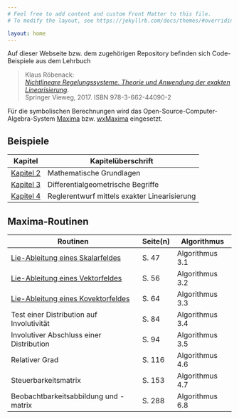 ```yaml
---
# Feel free to add content and custom Front Matter to this file.
# To modify the layout, see https://jekyllrb.com/docs/themes/#overriding-theme-defaults

layout: home
---
```


Auf dieser Webseite bzw. dem zugehörigen Repository befinden sich Code-Beispiele aus dem Lehrbuch

> Klaus Röbenack:   
> [*Nichtlineare Regelungssysteme. Theorie und Anwendung der exakten Linearisierung*](https://link.springer.com/book/10.1007/978-3-662-44091-9).   
> Springer Vieweg, 2017. ISBN 978-3-662-44090-2 

Für die symbolischen Berechnungen wird das Open-Source-Computer-Algebra-System [Maxima](https://maxima.sourceforge.io/) bzw. [wxMaxima](http://wxmaxima-developers.github.io/wxmaxima/index.html) eingesetzt.


## Beispiele

|Kapitel| Kapitelüberschrift|
|---|---|
|[Kapitel 2](kap_2/kapitel2.md)|Mathematische Grundlagen|
|[Kapitel 3](kap_3/kapitel3.md)|Differentialgeometrische Begriffe|
|[Kapitel 4](kap_4/kapitel4.md)|Reglerentwurf mittels exakter Linearisierung|

## Maxima-Routinen

|Routinen|Seite(n)|Algorithmus|
|---|---|---|
|[Lie-Ableitung eines Skalarfeldes](maxima/LieScalar.md)|S. 47|Algorithmus 3.1|
|[Lie-Ableitung eines Vektorfeldes](maxima/LieBracket.md)|S. 56|Algorithmus 3.2|
|[Lie-Ableitung eines Kovektorfeldes](maxima/LieCovector.md)|S. 64|Algorithmus 3.3
|Test einer Distribution auf Involutivität|S. 84|Algorithmus 3.4|
|Involutiver Abschluss einer Distribution|S. 94|Algorithmus 3.5|
|Relativer Grad|S. 116|Algorithmus 4.6|
|Steuerbarkeitsmatrix|S. 153|Algorithmus 4.7|
|Beobachtbarkeitsabbildung und -matrix|S. 288|Algorithmus 6.8|